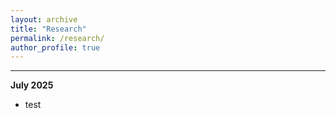 ```yaml
---
layout: archive
title: "Research"
permalink: /research/
author_profile: true
---
```


--------------------------------------------------
**July 2025**

* test
